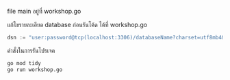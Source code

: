 file main อยู่ที่ workshop.go

แก้ไขรายละเอียด database ก่อนรันโค้ด ได้ที่ workshop.go
```go
dsn := "user:password@tcp(localhost:3306)/databaseName?charset=utf8mb4&parseTime=True&loc=Local"
```

คำสั่งในการรันโปรเจค
```bash
go mod tidy
go run workshop.go
```